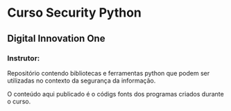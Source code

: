 # Curso Security Python
## Digital Innovation One
### Instrutor:

Repositório contendo bibliotecas e ferramentas python que podem ser utilizadas no contexto da segurança da informação.

O conteúdo aqui publicado é o códigs fonts dos programas criados durante o curso.

